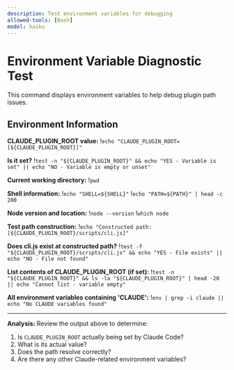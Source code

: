 ```yaml
---
description: Test environment variables for debugging
allowed-tools: [Bash]
model: haiku
---
```


# Environment Variable Diagnostic Test

This command displays environment variables to help debug plugin path issues.

## Environment Information

**CLAUDE_PLUGIN_ROOT value:**
!`echo "CLAUDE_PLUGIN_ROOT=[${CLAUDE_PLUGIN_ROOT}]"`

**Is it set?**
!`test -n "${CLAUDE_PLUGIN_ROOT}" && echo "YES - Variable is set" || echo "NO - Variable is empty or unset"`

**Current working directory:**
!`pwd`

**Shell information:**
!`echo "SHELL=${SHELL}"`
!`echo "PATH=${PATH}" | head -c 200`

**Node version and location:**
!`node --version`
!`which node`

**Test path construction:**
!`echo "Constructed path: [${CLAUDE_PLUGIN_ROOT}/scripts/cli.js]"`

**Does cli.js exist at constructed path?**
!`test -f "${CLAUDE_PLUGIN_ROOT}/scripts/cli.js" && echo "YES - File exists" || echo "NO - File not found"`

**List contents of CLAUDE_PLUGIN_ROOT (if set):**
!`test -n "${CLAUDE_PLUGIN_ROOT}" && ls -la "${CLAUDE_PLUGIN_ROOT}" | head -20 || echo "Cannot list - variable empty"`

**All environment variables containing 'CLAUDE':**
!`env | grep -i claude || echo "No CLAUDE variables found"`

---

**Analysis:** Review the output above to determine:
1. Is `CLAUDE_PLUGIN_ROOT` actually being set by Claude Code?
2. What is its actual value?
3. Does the path resolve correctly?
4. Are there any other Claude-related environment variables?
